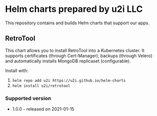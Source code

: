 # Helm charts prepared by u2i LLC

This repository contains and builds Helm charts that support our apps.

## RetroTool

This chart allows you to install RetroTool into a Kubernetes cluster. It supports certificates (through Cert-Manager), backups (through Velero) 
and automatically installs MongoDB replicaset (configurable).

Install with:
1. `helm repo add u2i https://u2i.github.io/helm-charts`
2. `helm install u2i/retrotool`

### Supported version

* 1.0.0 - released on 2021-01-15

